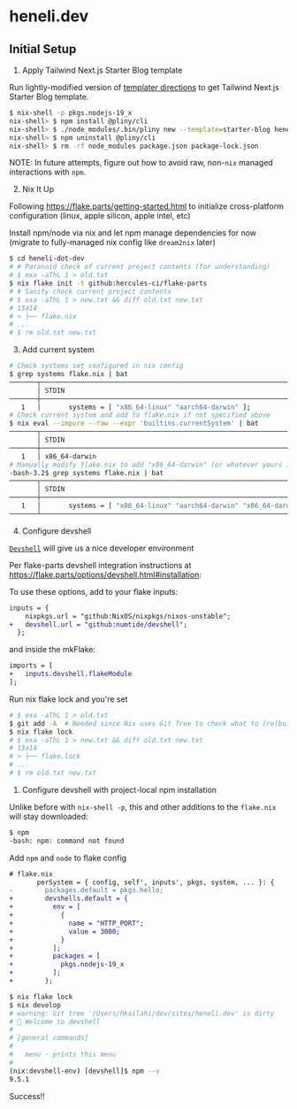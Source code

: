 # heneli.dev

## Initial Setup

1. Apply Tailwind Next.js Starter Blog template

Run lightly-modified version of [templater directions](https://github.com/timlrx/tailwind-nextjs-starter-blog#quick-start-guide) to get Tailwind Next.js Starter Blog template.

```bash
$ nix-shell -p pkgs.nodejs-19_x
nix-shell> $ npm install @pliny/cli
nix-shell> $ ./node_modules/.bin/pliny new --template=starter-blog heneli-dot-dev
nix-shell> $ npm uninstall @pliny/cli                                                      # FIXME NOTE - Haven't run yet
nix-shell> $ rm -rf node_modules package.json package-lock.json                            # FIXME NOTE - Haven't run yet
```

NOTE: In future attempts, figure out how to avoid raw, non-`nix` managed interactions with `npm`.


2. Nix It Up

Following https://flake.parts/getting-started.html to initialize cross-platform configuration (linux, apple silicon,  apple intel, etc)

Install npm/node via nix and let npm manage dependencies for now (migrate to fully-managed nix config like `dream2nix` later)

```bash
$ cd heneli-dot-dev
# # Paranoid check of current project contents (for understanding)
# $ exa -aThL 1 > old.txt
$ nix flake init -t github:hercules-ci/flake-parts
# # Sanity check current project contents
# $ exa -aThL 1 > new.txt && diff old.txt new.txt
# 13a14
# > ├── flake.nix
# ...
# $ rm old.txt new.txt
```

3. Add current system

```bash
# Check systems set configured in nix config
$ grep systems flake.nix | bat
───────┬──────────────────────────────────────────────────────────────────────────────────────────────────────
       │ STDIN
───────┼──────────────────────────────────────────────────────────────────────────────────────────────────────
   1   │       systems = [ "x86_64-linux" "aarch64-darwin" ];
# Check current system and add to flake.nix if not specified above
$ nix eval --impure --raw --expr 'builtins.currentSystem' | bat
───────┬──────────────────────────────────────────────────────────────────────────────────────────────────────
       │ STDIN
───────┼──────────────────────────────────────────────────────────────────────────────────────────────────────
   1   │ x86_64-darwin
# Manually modify flake.nix to add "x86_64-darwin" (or whatever yours is) system string
-bash-3.2$ grep systems flake.nix | bat
───────┬──────────────────────────────────────────────────────────────────────────────────────────────────────
       │ STDIN
───────┼──────────────────────────────────────────────────────────────────────────────────────────────────────
   1   │       systems = [ "x86_64-linux" "aarch64-darwin" "x86_64-darwin" ];
───────┴──────────────────────────────────────────────────────────────────────────────────────────────────────
```

4.  Configure devshell

[`Devshell`]() will give us a nice developer environment

Per flake-parts devshell integration instructions at https://flake.parts/options/devshell.html#installation:

To use these options, add to your flake inputs:

```diff
inputs = {
    nixpkgs.url = "github:NixOS/nixpkgs/nixos-unstable";
+   devshell.url = "github:numtide/devshell";
  };
```

and inside the mkFlake:

```diff
imports = [
+   inputs.devshell.flakeModule
];
```

Run nix flake lock and you're set
```bash
# $ exa -aThL 1 > old.txt
$ git add -A  # Needed since Nix uses Git Tree to check what to (re)build
$ nix flake lock
# $ exa -aThL 1 > new.txt && diff old.txt new.txt
# 13a14
# > ├── flake.lock
# ...
# $ rm old.txt new.txt
```

1. Configure devshell with project-local npm installation

Unlike before with `nix-shell -p`, this and other additions to the `flake.nix` will stay downloaded:

```bash
$ npm
-bash: npm: command not found
```

Add `npm` and `node` to flake config
```diff
# flake.nix
       perSystem = { config, self', inputs', pkgs, system, ... }: {
-        packages.default = pkgs.hello;
+        devshells.default = {
+          env = [
+            {
+              name = "HTTP_PORT";
+              value = 3000;
+            }
+          ];
+          packages = [
+            pkgs.nodejs-19_x
+          ];
+        };
```

```bash
$ nix flake lock
$ nix develop
# warning: Git tree '/Users/hkailahi/dev/sites/heneli.dev' is dirty
# 🔨 Welcome to devshell
# 
# [general commands]
# 
#   menu - prints this menu
# 
(nix:devshell-env) [devshell]$ npm --v
9.5.1
```

Success!!